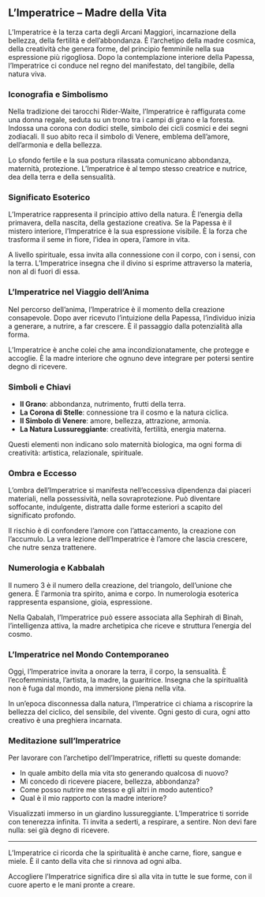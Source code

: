 ## L’Imperatrice – Madre della Vita

L’Imperatrice è la terza carta degli Arcani Maggiori, incarnazione della bellezza, della fertilità e dell’abbondanza. È l’archetipo della madre cosmica, della creatività che genera forme, del principio femminile nella sua espressione più rigogliosa. Dopo la contemplazione interiore della Papessa, l’Imperatrice ci conduce nel regno del manifestato, del tangibile, della natura viva.

### Iconografia e Simbolismo

Nella tradizione dei tarocchi Rider-Waite, l’Imperatrice è raffigurata come una donna regale, seduta su un trono tra i campi di grano e la foresta. Indossa una corona con dodici stelle, simbolo dei cicli cosmici e dei segni zodiacali. Il suo abito reca il simbolo di Venere, emblema dell’amore, dell’armonia e della bellezza.

Lo sfondo fertile e la sua postura rilassata comunicano abbondanza, maternità, protezione. L’Imperatrice è al tempo stesso creatrice e nutrice, dea della terra e della sensualità.

### Significato Esoterico

L’Imperatrice rappresenta il principio attivo della natura. È l’energia della primavera, della nascita, della gestazione creativa. Se la Papessa è il mistero interiore, l’Imperatrice è la sua espressione visibile. È la forza che trasforma il seme in fiore, l’idea in opera, l’amore in vita.

A livello spirituale, essa invita alla connessione con il corpo, con i sensi, con la terra. L’Imperatrice insegna che il divino si esprime attraverso la materia, non al di fuori di essa.

### L’Imperatrice nel Viaggio dell’Anima

Nel percorso dell’anima, l’Imperatrice è il momento della creazione consapevole. Dopo aver ricevuto l’intuizione della Papessa, l’individuo inizia a generare, a nutrire, a far crescere. È il passaggio dalla potenzialità alla forma.

L’Imperatrice è anche colei che ama incondizionatamente, che protegge e accoglie. È la madre interiore che ognuno deve integrare per potersi sentire degno di ricevere.

### Simboli e Chiavi

- **Il Grano**: abbondanza, nutrimento, frutti della terra.
- **La Corona di Stelle**: connessione tra il cosmo e la natura ciclica.
- **Il Simbolo di Venere**: amore, bellezza, attrazione, armonia.
- **La Natura Lussureggiante**: creatività, fertilità, energia materna.

Questi elementi non indicano solo maternità biologica, ma ogni forma di creatività: artistica, relazionale, spirituale.

### Ombra e Eccesso

L’ombra dell’Imperatrice si manifesta nell’eccessiva dipendenza dai piaceri materiali, nella possessività, nella sovraprotezione. Può diventare soffocante, indulgente, distratta dalle forme esteriori a scapito del significato profondo.

Il rischio è di confondere l’amore con l’attaccamento, la creazione con l’accumulo. La vera lezione dell’Imperatrice è l’amore che lascia crescere, che nutre senza trattenere.

### Numerologia e Kabbalah

Il numero 3 è il numero della creazione, del triangolo, dell’unione che genera. È l’armonia tra spirito, anima e corpo. In numerologia esoterica rappresenta espansione, gioia, espressione.

Nella Qabalah, l’Imperatrice può essere associata alla Sephirah di Binah, l’intelligenza attiva, la madre archetipica che riceve e struttura l’energia del cosmo.

### L’Imperatrice nel Mondo Contemporaneo

Oggi, l’Imperatrice invita a onorare la terra, il corpo, la sensualità. È l’ecofemminista, l’artista, la madre, la guaritrice. Insegna che la spiritualità non è fuga dal mondo, ma immersione piena nella vita.

In un’epoca disconnessa dalla natura, l’Imperatrice ci chiama a riscoprire la bellezza del ciclico, del sensibile, del vivente. Ogni gesto di cura, ogni atto creativo è una preghiera incarnata.

### Meditazione sull’Imperatrice

Per lavorare con l’archetipo dell’Imperatrice, rifletti su queste domande:

- In quale ambito della mia vita sto generando qualcosa di nuovo?
- Mi concedo di ricevere piacere, bellezza, abbondanza?
- Come posso nutrire me stesso e gli altri in modo autentico?
- Qual è il mio rapporto con la madre interiore?

Visualizzati immerso in un giardino lussureggiante. L’Imperatrice ti sorride con tenerezza infinita. Ti invita a sederti, a respirare, a sentire. Non devi fare nulla: sei già degno di ricevere.

---

L’Imperatrice ci ricorda che la spiritualità è anche carne, fiore, sangue e miele. È il canto della vita che si rinnova ad ogni alba.

Accogliere l’Imperatrice significa dire sì alla vita in tutte le sue forme, con il cuore aperto e le mani pronte a creare.